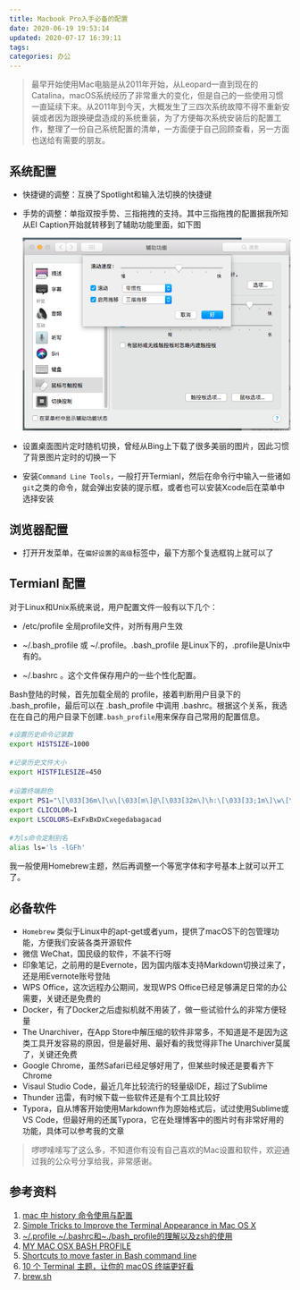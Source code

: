 ```yaml
---
title: Macbook Pro入手必备的配置
date: 2020-06-19 19:53:14
updated: 2020-07-17 16:39:11
tags:
categories: 办公
---
```



> 最早开始使用Mac电脑是从2011年开始，从Leopard一直到现在的Catalina，macOS系统经历了非常重大的变化，但是自己的一些使用习惯一直延续下来。从2011年到今天，大概发生了三四次系统故障不得不重新安装或者因为跟换硬盘造成的系统重装，为了方便每次系统安装后的配置工作，整理了一份自己系统配置的清单，一方面便于自己回顾查看，另一方面也送给有需要的朋友。

## 系统配置

* 快捷键的调整：互换了Spotlight和输入法切换的快捷键

* 手势的调整：单指双按手势、三指拖拽的支持。其中三指拖拽的配置据我所知从EI Caption开始就转移到了辅助功能里面，如下图

  ![image-20200619190646271](20200616-new-mac-configuration/image-20200619190646271.png)

* 设置桌面图片定时随机切换，曾经从Bing上下载了很多美丽的图片，因此习惯了背景图片定时的切换一下

* 安装`Command Line Tools`，一般打开Termianl，然后在命令行中输入一些诸如`git`之类的命令，就会弹出安装的提示框，或者也可以安装Xcode后在菜单中选择安装

## 浏览器配置

* 打开开发菜单，在`偏好设置`的`高级`标签中，最下方那个复选框钩上就可以了

## Termianl 配置

对于Linux和Unix系统来说，用户配置文件一般有以下几个：

* /etc/profile 全局profile文件，对所有用户生效

* ~/.bash_profile 或 ~/.profile。.bash_profile 是Linux下的，.profile是Unix中有的。

* ~/.bashrc 。这个文件保存用户的一些个性化配置。

Bash登陆的时候，首先加载全局的 profile，接着判断用户目录下的 .bash_profile，最后可以在 .bash_profile 中调用 .bashrc。根据这个关系，我选在在自己的用户目录下创建`.bash_profile`用来保存自己常用的配置信息。

```sh
#设置历史命令记录数
export HISTSIZE=1000

#记录历史文件大小
export HISTFILESIZE=450

#设置终端颜色
export PS1="\[\033[36m\]\u\[\033[m\]@\[\033[32m\]\h:\[\033[33;1m\]\w\[\033[m\]\$ "
export CLICOLOR=1
export LSCOLORS=ExFxBxDxCxegedabagacad

#为ls命令定制别名
alias ls='ls -lGFh'
```

我一般使用Homebrew主题，然后再调整一个等宽字体和字号基本上就可以开工了。

## 必备软件

* `Homebrew` 类似于Linux中的apt-get或者yum，提供了macOS下的包管理功能，方便我们安装各类开源软件
* 微信 WeChat，国民级的软件，不装不行呀
* 印象笔记，之前用的是Evernote，因为国内版本支持Markdown切换过来了，还是用Evernote账号登陆
* WPS Office，这次远程办公期间，发现WPS Office已经足够满足日常的办公需要，关键还是免费的
* Docker，有了Docker之后虚拟机就不用装了，做一些试验什么的非常方便轻量
* The Unarchiver，在App Store中解压缩的软件非常多，不知道是不是因为这类工具开发容易的原因，但是最好用、最好看的我觉得非The Unarchiver莫属了，关键还免费
* Google Chrome，虽然Safari已经足够好用了，但某些时候还是要看齐下Chrome
* Visaul Studio Code，最近几年比较流行的轻量级IDE，超过了Sublime
* Thunder 迅雷，有时候下载一些软件还是有个工具比较好
* Typora，自从博客开始使用Markdown作为原始格式后，试过使用Sublime或VS Code，但最好用的还属Typora，它在处理博客中的图片时有非常好用的功能，具体可以参考我的文章 []()

> 啰啰嗦嗦写了这么多，不知道你有没有自己喜欢的Mac设置和软件，欢迎通过我的公众号分享给我，非常感谢。

## 参考资料

1. [mac 中 history 命令使用与配置](https://blog.csdn.net/testcs_dn/article/details/79970635)
2. [Simple Tricks to Improve the Terminal Appearance in Mac OS X](http://osxdaily.com/2013/02/05/improve-terminal-appearance-mac-os-x/)
3. [~/.profile ~/.bashrc和~./bash_profile的理解以及zsh的使用](https://www.jianshu.com/p/b39fd35e2360)
4. [MY MAC OSX BASH PROFILE](https://natelandau.com/my-mac-osx-bash_profile/)
5. [Shortcuts to move faster in Bash command line](http://teohm.com/blog/shortcuts-to-move-faster-in-bash-command-line/)
6. [10 个 Terminal 主题，让你的 macOS 终端更好看](https://sspai.com/post/53008)
7. [brew.sh](https://brew.sh/index_zh-cn)

